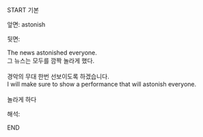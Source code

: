 START
기본

앞면:
astonish


뒷면:
<div>The news astonished everyone. </div><div>그 뉴스는 모두를 깜짝 놀라게 했다.</div><div><br></div><div><div><div>경악의 무대 한번 선보이도록 하겠습니다.</div></div><div><div>I will make sure to show a performance that will astonish everyone.</div></div></div><div><br></div><div>놀라게 하다</div>


해석:

END